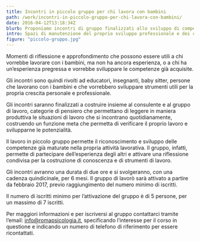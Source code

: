 ```yaml
---
title: Incontri in piccolo gruppo per chi lavora con bambini
path: /work/incontri-in-piccolo-gruppo-per-chi-lavora-con-bambini/
date: 2016-04-12T13:18:34Z
blurb: Proponiamo incontri di gruppo finalizzati allo sviluppo di competenze spendibili nel lavoro con i bambini.
intro: Spazi di manutenzione del proprio sviluppo professionale e dei contesti di riferimento.
figure: "piccolo-gruppo.jpg"
---
```


Momenti di riflessione e approfondimento che possono essere utili a chi vorrebbe lavorare con i bambini, ma non ha ancora esperienza, o a chi ha un’esperienza pregressa e vorrebbe sviluppare le competenze già acquisite.

Gli incontri sono quindi rivolti ad educatori, insegnanti, baby sitter, persone che lavorano con i bambini e che vorrebbero sviluppare strumenti utili per la propria crescita personale e professionale.

Gli incontri saranno finalizzati a costruire insieme al consulente e al gruppo di lavoro, categorie di pensiero che permettano di leggere in maniera produttiva le situazioni di lavoro che si incontrano quotidianamente, costruendo un funzione meta che permetta di verificare il proprio lavoro e svilupparne le potenzialità.

Il lavoro in piccolo gruppo permette il riconoscimento e sviluppo delle competenze già maturate nella propria attività lavorativa.
Il gruppo, infatti, permette di partecipare dell’esperienza degli altri e attivare una riflessione condivisa per la costruzione di conoscenza e di strumenti di lavoro.

Gli incontri avranno una durata di due ore e si svolgeranno, con una cadenza quindicinale, per 6 mesi.
Il gruppo di lavorò sarà attivato a partire da febbraio 2017, previo raggiungimento del numero minimo di iscritti.

Il numero di iscritti minimo per l’attivazione del gruppo è di 5 persone, per un massimo di 7 iscritti.

Per maggiori informazioni e per iscriversi al gruppo contattarci tramite l’email: info@romapsicologia.it,
specificando l’interesse per il corso in questione e indicando un numero di telefono di riferimento per essere ricontattati.
